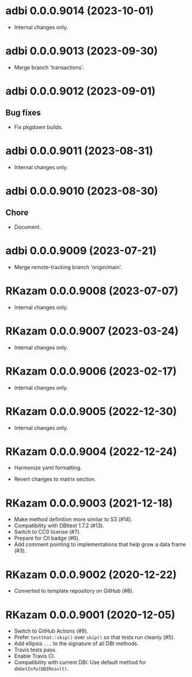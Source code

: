 <!-- NEWS.md is maintained by https://fledge.cynkra.com, contributors should not edit this file -->

# adbi 0.0.0.9014 (2023-10-01)

- Internal changes only.


# adbi 0.0.0.9013 (2023-09-30)

- Merge branch 'transactions'.


# adbi 0.0.0.9012 (2023-09-01)

## Bug fixes

- Fix pkgdown builds.


# adbi 0.0.0.9011 (2023-08-31)

- Internal changes only.


# adbi 0.0.0.9010 (2023-08-30)

## Chore

- Document.


# adbi 0.0.0.9009 (2023-07-21)

- Merge remote-tracking branch 'origin/main'.


# RKazam 0.0.0.9008 (2023-07-07)

- Internal changes only.


# RKazam 0.0.0.9007 (2023-03-24)

- Internal changes only.


# RKazam 0.0.0.9006 (2023-02-17)

- Internal changes only.


# RKazam 0.0.0.9005 (2022-12-30)

- Internal changes only.


# RKazam 0.0.0.9004 (2022-12-24)

- Harmonize yaml formatting.

- Revert changes to matrix section.


# RKazam 0.0.0.9003 (2021-12-18)

- Make method definition more similar to S3 (#14).
- Compatibility with DBItest 1.7.2 (#13).
- Switch to CC0 license (#7).
- Prepare for CII badge (#6).
- Add comment pointing to implementations that help grow a data frame (#3).


# RKazam 0.0.0.9002 (2020-12-22)

- Converted to template repository on GitHub (#8).


# RKazam 0.0.0.9001 (2020-12-05)

- Switch to GitHub Actions (#9).
- Prefer `testthat::skip()` over `skip()` so that tests run cleanly (#5).
- Add ellipsis `...` to the signature of all DBI methods.
- Travis tests pass.
- Enable Travis CI.
- Compatibility with current DBI: Use default method for `dbGetInfo(DBIResult)`.
